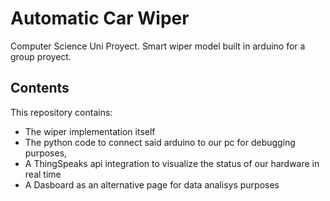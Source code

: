 # Automatic Car Wiper

Computer Science Uni Proyect.
Smart wiper model built in arduino for a group proyect.

## Contents
This repository contains:
-  The wiper implementation itself
-  The python code to connect said arduino to our pc for debugging purposes,
-  A ThingSpeaks api integration to visualize the status of our hardware in real time
-  A Dasboard as an alternative page for data analisys purposes
